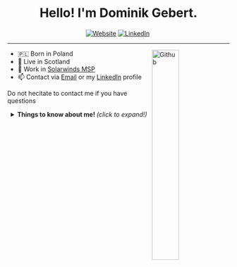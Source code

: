 <h1 align="center">Hello! I'm Dominik Gebert.</h1> 
 
<!--
  <img src="https://github.com/TheDudeThatCode/TheDudeThatCode/blob/master/Assets/Developer.gif" width="50px">
 -->
 
<p align="center">
<a align="center" href="https://twitter.com/dominikgebert/"><img align="center"  alt="Website" src="https://img.shields.io/badge/-Twitter-222222?style=flat-square&logo=twitter&logoColor=white&link=https://twitter.com/dominikgebert/"></a> <a href="https://www.linkedin.com/in/dominikgebert/" align="center" ><img align="center"  alt="LinkedIn" src="https://img.shields.io/badge/-LinkedIn-222222?style=flat-square&logo=Linkedin&logoColor=white&link=https://www.linkedin.com/in/dominikgebert/"></a> <a href="https://github.com/gebertdominik/" align="center" ><img align="center"  alt="" src="https://visitor-badge.laobi.icu/badge?page_id=gebertdominik.gebertdominik"></a></p>


 
---

<a href="https://www.gebert.pl/"><img width="35%" align="right" alt="Github" src="https://user-images.githubusercontent.com/48678280/88862734-4903af80-d201-11ea-968b-9c939d88a37c.gif" /></a>


- 🇵🇱 Born in Poland
- 🏴󠁧󠁢󠁳󠁣󠁴󠁿 Live in Scotland 
- 💼 Work in [Solarwinds MSP](https://www.solarwindsmsp.com/)
- 📫 Contact via <a href = "mailto: dgebert91@gmail.com">Email</a> or my <a href="https://www.linkedin.com/in/dominikgebert/">LinkedIn</a> profile

Do not hecitate to contact me if you have questions

<details align="center">
  <summary> <b> Things to know about me! </b> <i>(click to expand!)</i> </summary>
  <div><img align='right' src="https://github-readme-stats.vercel.app/api?username=gebertdominik&show_icons=true&count_private=true&hide=contribs,issues&hide_border=true"> </div>








### Languages and Tools:  

<code><img width="10%" src="https://www.vectorlogo.zone/logos/java/java-ar21.svg"></code>
<code><img width="10%" src="https://www.vectorlogo.zone/logos/php/php-ar21.svg"></code>
<code><img width="10%" src="https://www.vectorlogo.zone/logos/python/python-ar21.svg"></code>
<br><br>
<code><img width="10%" src="https://www.vectorlogo.zone/logos/springio/springio-ar21.svg"></code>
<code><img width="10%" src="https://www.vectorlogo.zone/logos/hibernate/hibernate-ar21.svg"></code>
<code><img width="10%" src="https://www.vectorlogo.zone/logos/mysql/mysql-ar21.svg"></code>
<br><br>
<!-- <code><img width="10%" src="https://www.vectorlogo.zone/logos/git-scm/git-scm-ar21.svg"></code>
<code><img width="10%" src="https://www.vectorlogo.zone/logos/docker/docker-ar21.svg"></code>
<code><img width="10%" src="https://www.vectorlogo.zone/logos/flutterio/flutterio-ar21.svg"></code>
<br><br> -->
</details>
